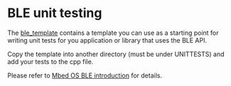 # BLE unit testing

The [ble_template](./ble_template) contains a template you can use as a starting point for writing unit tests
for you application or library that uses the BLE API.

Copy the template into another directory (must be under UNITTESTS) and add your tests to the cpp file.

Please refer to [Mbed OS BLE introduction](https://os.mbed.com/docs/latest/apis/ble.html) for details.